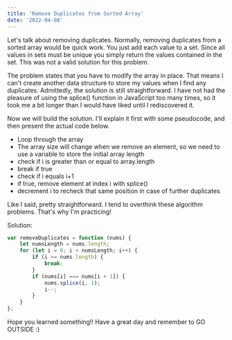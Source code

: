 ```yaml
---
title: 'Remove Duplicates from Sorted Array'
date: '2022-04-08'
---
```


Let's talk about removing duplicates. Normally, removing duplicates from a sorted array would be quick work. You just add each value to a set. Since all values in sets must be unique you simply return the values contained in the set. This was not a valid solution for this problem.

The problem states that you have to modify the array in place. That means I can't create another data structure to store my values when I find any duplicates. Admittedly, the solution is still straightforward. I have not had the pleasure of using the splice() function in JavaScript too many times, so it took me a bit longer than I would have liked until I rediscovered it.

Now we will build the solution. I'll explain it first with some pseudocode, and then present the actual code below.

-   Loop through the array
-   The array size will change when we remove an element, so we need to use a variable to store the initial array length
-   check if i is greater than or equal to array.length
-   break if true
-   check if i equals i+1
-   if true, remove element at index i with splice()
-   decrement i to recheck that same position in case of further duplicates

Like I said, pretty straightforward. I tend to overthink these algorithm problems. That's why I'm practicing!

Solution:

```js
var removeDuplicates = function (nums) {
    let numsLength = nums.length;
    for (let i = 0; i < numsLength; i++) {
        if (i >= nums.length) {
            break;
        }
        if (nums[i] === nums[i + 1]) {
            nums.splice(i, 1);
            i--;
        }
    }
};
```

Hope you learned something!! Have a great day and remember to GO OUTSIDE :)
